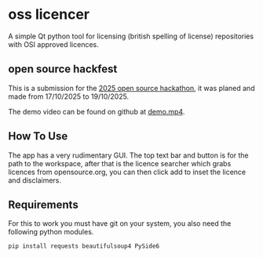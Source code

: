 # oss licencer

A simple Qt python tool for licensing (british spelling of license) repositories with OSI approved licences.

## open source hackfest

This is a submission for the [2025 open source hackathon](https://open-source-hackfest-26947.devpost.com/), it was planed and made from 17/10/2025 to 19/10/2025.

The demo video can be found on github at [demo.mp4](https://coneastdev.github.io/oss-licencer/demo.mp4).

## How To Use

The app has a very rudimentary GUI. The top text bar and button is for the path to the workspace, after that is the licence searcher which grabs licences from opensource.org, you can then click add to inset the licence and disclaimers.

## Requirements

For this to work you must have git on your system, you also need the following python modules.

```pip install requests beautifulsoup4 PySide6```